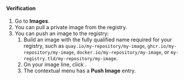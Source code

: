 #### Verification

1. Go to **<icon icon="fa-solid fa-cloud" size="lg" /> Images**.
1. You can pull a private image from the registry.
1. You can push an image to the registry:
   1. Build an image with the fully qualified name required for your registry, such as `quay.io/my-repository/my-image`, `ghcr.io/my-repository/my-image`, `docker.io/my-repository/my-image`, or `my-registry.tld/my-repository/my-image`.
   1. On your image line, click **<icon icon="fa-solid fa-ellipsis-v" size="lg" />**.
   1. The contextual menu has a **<icon icon="fa-solid fa-arrow-up" size="lg" />Push Image** entry.
